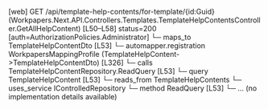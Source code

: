 [web] GET /api/template-help-contents/for-template/{id:Guid}  (Workpapers.Next.API.Controllers.Templates.TemplateHelpContentsController.GetAllHelpContent)  [L50–L58] status=200 [auth=AuthorizationPolicies.Administrator]
  └─ maps_to TemplateHelpContentDto [L53]
    └─ automapper.registration WorkpapersMappingProfile (TemplateHelpContent->TemplateHelpContentDto) [L326]
  └─ calls TemplateHelpContentRepository.ReadQuery [L53]
  └─ query TemplateHelpContent [L53]
    └─ reads_from TemplateHelpContents
  └─ uses_service IControlledRepository<TemplateHelpContent>
    └─ method ReadQuery [L53]
      └─ ... (no implementation details available)


